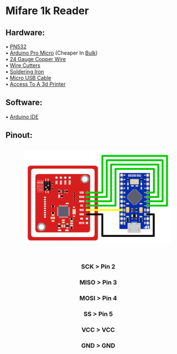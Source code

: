 # Mifare 1k Reader

<h2>Hardware:</h2>

• <a href="https://www.amazon.com/gp/product/B01I1J17LC/">PN532</a><br>
• <a href="https://www.amazon.com/OSOYOO-ATmega32U4-arduino-Leonardo-ATmega328/dp/B012FOV17O/">Arduino Pro Micro</a> (Cheaper In <a href="https://www.amazon.com/gp/product/B01MTU9GOB/">Bulk</a>)<br>
• <a href="https://www.amazon.com/Fermerry-Stranded-Flexible-Electric-Silicone/dp/B089CQZ33N">24 Gauge Copper Wire</a><br>
• <a href="https://www.amazon.com/DOWELL-Stripper-Multi-Function-Tool%EF%BC%8CProfessional-Craftsmanship/dp/B07D25N45F">Wire Cutters</a><br>
• <a href="https://www.amazon.com/Soldering-Iron-Kit-Temperature-Rarlight/dp/B07PDK3MX1">Soldering Iron</a><br>
• <a href="https://www.amazon.com/AmazonBasics-Male-Micro-Cable-Black/dp/B0711PVX6Z/">Micro USB Cable</a><br>
• <a href="https://www.shapeways.com/">Access To A 3d Printer</a><br>

<h2>Software:</h2>

• <a href="https://www.arduino.cc/en/main/software">Arduino IDE</a><br>

<h2>Pinout:</h2>

<img style="margin:2% 10%;width:80%;" src="./assets/images/promicro-pn532-pinout.png"><br><br>

<h3 style="text-align:center;">SCK  >  Pin 2</h3>
<h3 style="text-align:center;">MISO  >  Pin 3</h3>
<h3 style="text-align:center;">MOSI  >  Pin 4</h3>
<h3 style="text-align:center;">SS  >  Pin 5</h3>
<h3 style="text-align:center;">VCC  >  VCC</h3>
<h3 style="text-align:center;">GND  >  GND</h3>
